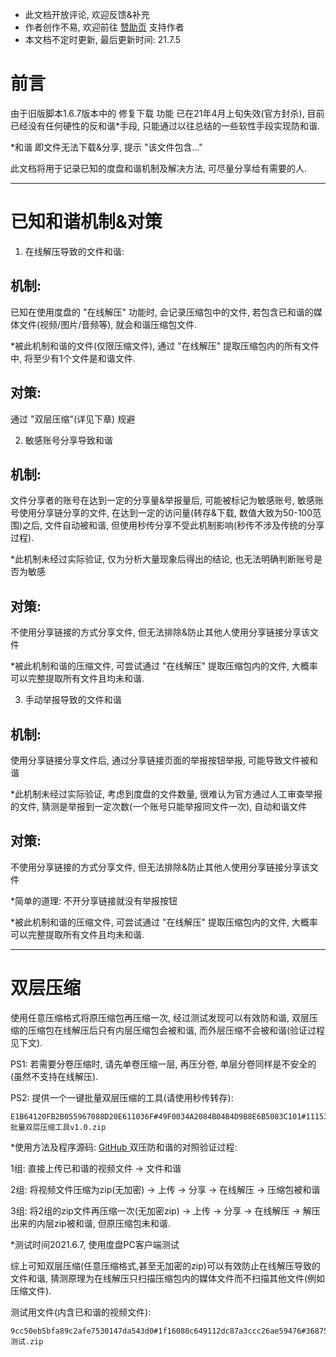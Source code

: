 * 此文档开放评论, 欢迎反馈&补充
* 作者创作不易, 欢迎前往 [赞助页](https://afdian.net/@mengzonefire) 支持作者
* 本文档不定时更新, 最后更新时间: 21.7.5
# 前言
由于旧版脚本1.6.7版本中的 修复下载 功能 已在21年4月上旬失效(官方封杀), 目前已经没有任何硬性的反和谐*手段, 只能通过以往总结的一些软性手段实现防和谐.

  *和谐 即文件无法下载&分享, 提示 "该文件包含..."

此文档将用于记录已知的度盘和谐机制及解决方法, 可尽量分享给有需要的人.


---


# 已知和谐机制&对策
1. 在线解压导致的文件和谐:
##   机制:

已知在使用度盘的 "在线解压" 功能时, 会记录压缩包中的文件, 若包含已和谐的媒体文件(视频/图片/音频等), 就会和谐压缩包文件. 

*被此机制和谐的文件(仅限压缩文件), 通过 "在线解压" 提取压缩包内的所有文件中, 将至少有1个文件是和谐文件.

##   对策:

通过 "双层压缩"(详见下章) 规避

2. 敏感账号分享导致和谐
##  机制:

文件分享者的账号在达到一定的分享量&举报量后, 可能被标记为敏感账号, 敏感账号使用分享链分享的文件, 在达到一定的访问量(转存&下载, 数值大致为50-100范围)之后, 文件自动被和谐, 但使用秒传分享不受此机制影响(秒传不涉及传统的分享过程).

*此机制未经过实际验证, 仅为分析大量现象后得出的结论, 也无法明确判断账号是否为敏感

##  对策:

不使用分享链接的方式分享文件, 但无法排除&防止其他人使用分享链接分享该文件

*被此机制和谐的压缩文件, 可尝试通过 "在线解压" 提取压缩包内的文件, 大概率可以完整提取所有文件且均未和谐.

3. 手动举报导致的文件和谐
##  机制:

使用分享链接分享文件后, 通过分享链接页面的举报按钮举报, 可能导致文件被和谐

*此机制未经过实际验证, 考虑到度盘的文件数量, 很难认为官方通过人工审查举报的文件, 猜测是举报到一定次数(一个账号只能举报同文件一次), 自动和谐文件

##  对策:

不使用分享链接的方式分享文件, 但无法排除&防止其他人使用分享链接分享该文件

*简单的道理: 不开分享链接就没有举报按钮

*被此机制和谐的压缩文件, 可尝试通过 "在线解压" 提取压缩包内的文件, 大概率可以完整提取所有文件且均未和谐.


---


# 双层压缩
使用任意压缩格式将原压缩包再压缩一次, 经过测试发现可以有效防和谐, 双层压缩的压缩包在线解压后只有内层压缩包会被和谐, 而外层压缩不会被和谐(验证过程见下文).

PS1: 若需要分卷压缩时, 请先单卷压缩一层, 再压分卷, 单层分卷同样是不安全的(虽然不支持在线解压).

PS2: 提供一个一键批量双层压缩的工具(请使用秒传转存):

```plain
E1B64120FB2B055967088D20E611036F#49F0034A2084B04B4D9B8E6B5083C101#11153597#auto_double_7z 批量双层压缩工具v1.0.zip
```
 *使用方法及程序源码: [GitHub ](https://github.com/mengzonefire/auto_double_7z)
双压防和谐的对照验证过程:

1组: 直接上传已和谐的视频文件 -> 文件和谐

2组: 将视频文件压缩为zip(无加密) -> 上传 -> 分享 -> 在线解压 -> 压缩包被和谐

3组: 将2组的zip文件再压缩一次(无加密zip) -> 上传 -> 分享 -> 在线解压 -> 解压出来的内层zip被和谐, 但原压缩包未和谐.

*测试时间2021.6.7, 使用度盘PC客户端测试

综上可知双层压缩(任意压缩格式,甚至无加密的zip)可以有效防止在线解压导致的文件和谐, 猜测原理为在线解压只扫描压缩包内的媒体文件而不扫描其他文件(例如压缩文件).

测试用文件(内含已和谐的视频文件): 

```plain
9cc50eb5bfa89c2afe7530147da543d0#1f16080c649112dc87a3ccc26ae59476#368758780#测试.zip
```

